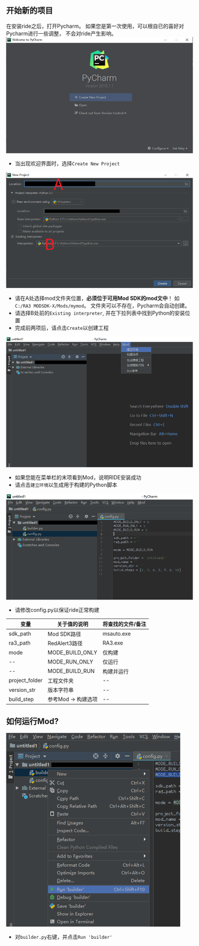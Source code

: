 开始新的项目
-
在安装ride之后，打开Pycharm。
如果您是第一次使用，可以根自已的喜好对Pycharm进行一些调整，
不会对ride产生影响。
![1](./doc_img/1.png)  
* 当出现欢迎界面时，选择`Create New Project`

![2](./doc_img/2.png)
* 请在A处选择mod文件夹位置，**必须位于可用Mod SDK的mod文中**！
如`C:/RA3 MODSDK-X/Mods/mymod`。
文件夹可以不存在，Pycharm会自动创建。
* 请选择B处前的`Existing interpreter`, 
并在下拉列表中找到Python的安装位置
* 完成前两项后，请点击`Create`以创建工程

![3](./doc_img/3.png)
* 如果您能在菜单栏的末项看到Mod，说明RIDE安装成功
* 请点击`建立环境`以生成用于构建的Python脚本

![4](./doc_img/4.png)
* 请修改config.py以保证ride正常构建

变量 | 关于值的说明 | 将查找的文件/备注
---- | ---- | ----
sdk_path | Mod SDK路径 | msauto.exe
ra3_path | RedAlert3路径 | RA3.exe
mode | MODE_BUILD_ONLY | 仅构建
 -- | MODE_RUN_ONLY | 仅运行
 -- | MODE_BUILD_RUN | 构建并运行
 project_folder | 工程文件夹 | -- 
 version_str | 版本字符串 | --
 build_step | 参考Mod -> 构建选项 | --
 
 如何运行Mod?
 -
 
 ![5](./doc_img/5.png)
 * 对`builder.py`右键，并点击`Run 'builder'`
